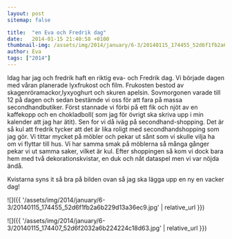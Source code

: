 ```yaml
---
layout: post
sitemap: false

title:  "en Eva och Fredrik dag"
date:   2014-01-15 21:40:58 +0100
thumbnail-img: /assets/img/2014/january/6-3/20140115_174455_52d6f1fb2a6b229d13a36ec9.jpg
author: Eva
tags: ["2014"]
---
```


 Idag har jag och fredrik haft en riktig eva- och Fredrik dag. Vi började dagen med våran planerade lyxfrukost och film. Frukosten bestod av skagenröramackor,lyxyoghurt och skuren apelsin. Sovmorgonen varade till 12 på dagen och sedan bestämde vi oss för att fara på massa secondhandbutiker. Först stannade vi förbi på ett fik och njöt av en kaffekopp och en chokladboll( som jag för övrigt ska skriva upp i min kalender att jag har ätit). Sen for vi då iväg på secondhand-shopping. Det är så kul att fredrik tycker att det är lika roligt med secondhandshopping som jag gör. Vi tittar mycket på möbler och pekar ut sånt som vi skulle vilja ha om vi flyttar till hus. Vi har samma smak på möblerna så många gånger pekar vi ut samma saker, vilket är kul. Efter shoppingen så kom vi dock bara hem med två dekorationskvistar, en duk och nåt dataspel men vi var nöjda ändå. 

 

 

Kvistarna syns it så bra på bilden ovan så jag ska lägga upp en ny en vacker dag!

![]({{ '/assets/img/2014/january/6-3/20140115_174455_52d6f1fb2a6b229d13a36ec9.jpg'  | relative_url }})

![]({{ '/assets/img/2014/january/6-3/20140115_174407_52d6f2032a6b224224c18d63.jpg'  | relative_url }})

